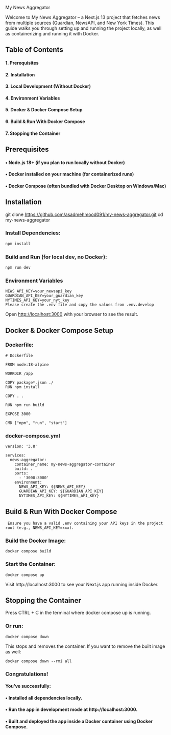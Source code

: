 My News Aggregator

Welcome to My News Aggregator – a Next.js 13 project that fetches news from multiple sources (Guardian, NewsAPI, and New York Times). This guide walks you through setting up and running the project locally, as well as containerizing and running it with Docker.

## Table of Contents
####  1.	Prerequisites
####  2.	Installation
####	3.	Local Development (Without Docker)
####	4.	Environment Variables
####	5.	Docker & Docker Compose Setup
####	6.	Build & Run With Docker Compose
####	7.	Stopping the Container

## Prerequisites

####	•	Node.js 18+ (if you plan to run locally without Docker)
####	•	Docker installed on your machine (for containerized runs)
####	•	Docker Compose (often bundled with Docker Desktop on Windows/Mac)

## Installation
git clone https://github.com/asadmehmood091/my-news-aggregator.git
cd my-news-aggregator

### Install Dependencies:
```bash
npm install
```


### Build and Run (for local dev, no Docker):
```bash
npm run dev
```

### Environment Variables
```
NEWS_API_KEY=your_newsapi_key
GUARDIAN_API_KEY=your_guardian_key
NYTIMES_API_KEY=your_nyt_key
Please create the .env file and copy the values from .env.develop
```

Open [http://localhost:3000](http://localhost:3000) with your browser to see the result.

## Docker & Docker Compose Setup
### Dockerfile:

```
# Dockerfile

FROM node:18-alpine

WORKDIR /app

COPY package*.json ./
RUN npm install

COPY . .

RUN npm run build

EXPOSE 3000

CMD ["npm", "run", "start"]
```
### docker-compose.yml
```
version: '3.8'

services:
  news-aggregator:
    container_name: my-news-aggregator-container
    build: .
    ports:
      - '3000:3000'
    environment:
      NEWS_API_KEY: ${NEWS_API_KEY}
      GUARDIAN_API_KEY: ${GUARDIAN_API_KEY}
      NYTIMES_API_KEY: ${NYTIMES_API_KEY}
```

## Build & Run With Docker Compose

	 Ensure you have a valid .env containing your API keys in the project root (e.g., NEWS_API_KEY=xxx).

 ### Build the Docker Image:

 ```
docker compose build  
```
### Start the Container:

```
docker compose up   
```

Visit http://localhost:3000 to see your Next.js app running inside Docker.

## Stopping the Container
Press CTRL + C in the terminal where docker compose up is running.
### Or run:
```
docker compose down
```
This stops and removes the container. If you want to remove the built image as well:

```
docker compose down --rmi all
```

### Congratulations!

#### You’ve successfully:

#### 	•	Installed all dependencies locally.
#### 	•	Run the app in development mode at http://localhost:3000.
#### • Built and deployed the app inside a Docker container using Docker Compose.
